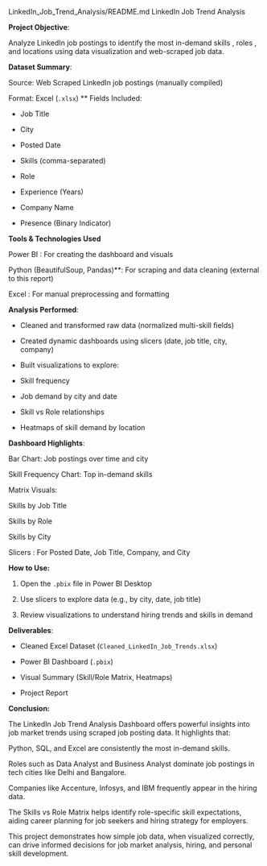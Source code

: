 LinkedIn_Job_Trend_Analysis/README.md
LinkedIn Job Trend Analysis


 **Project Objective**:

Analyze LinkedIn job postings to identify the most in-demand skills , roles , and locations using data visualization and web-scraped job data.


 **Dataset Summary**:

Source: Web Scraped LinkedIn job postings (manually compiled)

Format: Excel (`.xlsx`)
**
Fields Included:

- Job Title

- City

- Posted Date

- Skills (comma-separated)

- Role

- Experience (Years)

- Company Name

- Presence (Binary Indicator)


**Tools & Technologies Used**

Power BI : For creating the dashboard and visuals

Python (BeautifulSoup, Pandas)**: For scraping and data cleaning (external to this report)

Excel : For manual preprocessing and formatting


**Analysis Performed**:

- Cleaned and transformed raw data (normalized multi-skill fields)

- Created dynamic dashboards using slicers (date, job title, city, company)

- Built visualizations to explore:

- Skill frequency

- Job demand by city and date

- Skill vs Role relationships

- Heatmaps of skill demand by location


 **Dashboard Highlights**:

Bar Chart: Job postings over time and city

Skill Frequency Chart: Top in-demand skills

Matrix Visuals:

Skills by Job Title

Skills by Role

Skills by City

Slicers : For Posted Date, Job Title, Company, and City


**How to Use:**

1. Open the `.pbix` file in Power BI Desktop

2. Use slicers to explore data (e.g., by city, date, job title)

3. Review visualizations to understand hiring trends and skills in demand


**Deliverables**:

- Cleaned Excel Dataset (`Cleaned_LinkedIn_Job_Trends.xlsx`)

- Power BI Dashboard (`.pbix`)

- Visual Summary (Skill/Role Matrix, Heatmaps)

- Project Report



**Conclusion:**

The LinkedIn Job Trend Analysis Dashboard offers powerful insights into job market trends using scraped job posting data. It highlights that:

Python, SQL, and Excel are consistently the most in-demand skills.

Roles such as Data Analyst and Business Analyst dominate job postings in tech cities like Delhi and Bangalore.

Companies like Accenture, Infosys, and IBM frequently appear in the hiring data.

The Skills vs Role Matrix helps identify role-specific skill expectations, aiding career planning for job seekers and hiring strategy for employers.

This project demonstrates how simple job data, when visualized correctly, can drive informed decisions for job market analysis, hiring, and personal skill development.
